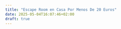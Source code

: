 ```yaml
---
title: "Escape Room en Casa Por Menos De 20 Euros"
date: 2025-05-04T16:07:46+02:00
draft: true
---
```


